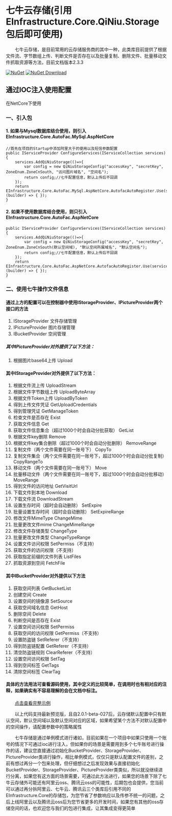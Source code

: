 # 七牛云存储(引用EInfrastructure.Core.QiNiu.Storage包后即可使用)

&emsp;&emsp;七牛云存储，是目前常用的云存储服务商的其中一种，此类库目前提供了根据文件流、字节数组上传、判断文件是否存在以及批量复制、删除文件、批量移动文件抓取资源等方法，目前文档版本2.3.3

[![NuGet](https://img.shields.io/nuget/v/EInfrastructure.Core.QiNiu.Storage.svg?style=flat-square)](https://www.nuget.org/packages/EInfrastructure.Core.QiNiu.Storage)
[![NuGet Download](https://img.shields.io/nuget/dt/EInfrastructure.Core.QiNiu.Storage.svg?style=flat-square)](https://www.nuget.org/packages/EInfrastructure.Core.QiNiu.Storage)


## 通过IOC注入使用配置

在NetCore下使用

### 一、引入包

#### 1. 如果与Mysql数据库结合使用，则引入EInfrastructure.Core.AutoFac.MySql.AspNetCore

    //首先在项目的Startup中添加阿里大于的使用以及短信参数配置
    public IServiceProvider ConfigureServices(IServiceCollection services)
    {
        services.AddQiNiuStorage(()=>{
            var config = new QiNiuStorageConfig("accessKey", "secretKey", ZoneEnum.ZoneCnSouth, "访问图片域名", "空间名");
            return config;//七牛配置信息，默认上传后不回调
        });
        return EInfrastructure.Core.AutoFac.MySql.AspNetCore.AutofacAutoRegister.Use(services, (builder) => { });
    }

#### 2. 如果不使用数据库结合使用，则只引入EInfrastructure.Core.AutoFac.AspNetCore
    
    public IServiceProvider ConfigureServices(IServiceCollection services)
    {
        services.AddQiNiuStorage(()=>{
            var config = new QiNiuStorageConfig("accessKey", "secretKey", ZoneEnum.ZoneCnSouth(默认空间域), "默认空间所属域名", "默认空间名");
            return config;//七牛配置信息，默认上传后不回调
        });
        return EInfrastructure.Core.AutoFac.AspNetCore.AutofacAutoRegister.Use(services, (builder) => { });
    }

### 二、使用七牛操作文件信息

#### 通过上方的配置可以在控制器中使用IStorageProvider、IPictureProvider两个接口的方法

1. IStorageProvider 文件存储管理
1. IPictureProvider 图片存储管理
1. IBucketProvider 空间管理

##### 其中IPictureProvider对外提供了以下方法：
        
1. 根据图片base64上传 Upload


#### 其中IStorageProvider对外提供了以下方法：

1. 根据文件流上传 UploadStream
1. 根据文件字节数组上传  UploadByteArray
1. 根据文件Token上传 UploadByToken
1. 得到上传文件凭证 GetUploadCredentials
1. 得到管理凭证 GetManageToken
1. 检查文件是否存在 Exist
1. 获取文件信息 Get
1. 获取文件信息集合（超过1000个时会自动分批获取） GetList
1. 根据文件key删除 Remove
1. 根据文件key集合删除（超过1000个时会自动分批删除） RemoveRange
1. 复制文件（两个文件需要在同一账号下） CopyTo
1. 复制文件集合（两个文件需要在同一账号下，超过1000个时会自动分批复制） CopyRangeTo
1. 移动文件（两个文件需要在同一账号下） Move
1. 批量移动文件（两个文件需要在同一账号下，超过1000个时会自动分批移动） MoveRange
1. 得到文件的访问地址 GetVisitUrl
1. 下载文件到本地 Download
1. 下载文件流 DownloadStream
1. 设置生存时间（超时会自动删除） SetExpire
2. 批量设置生存时间（超时会自动删除） SetExpireRange
1. 修改文件MimeType ChangeMime
1. 批量更改文件mime ChangeMimeRange
1. 修改文件存储类型 ChangeType
1. 批量更改文件类型 ChangeTypeRange
1. 设置文件访问权限 SetPermiss（不支持）
1. 获取文件的访问权限（不支持）
1. 获取指定前缀的文件列表 ListFiles
1. 抓取资源到空间  FetchFile

#### 其中IBucketProvider对外提供以下方法

1. 获取空间列表 GetBucketList
1. 创建空间 Create
1. 设置空间的镜像源 SetSource
1. 获取空间域名信息 GetHost
1. 删除空间 Delete
1. 判断空间是否存在 Exist
1. 设置空间访问权限 SetPermiss
1. 获取空间的访问权限 GetPermiss（不支持）
1. 设置防盗链 SetReferer（不支持）
1. 得到防盗链配置 GetReferer（不支持）
1. 清空防盗链规则 ClearReferer（不支持）
1. 设置空间访问权限 SetTag
1. 得到空间标签 GetTags
1. 清除空间标签 ClearTag

#### 具体的方法用法可查看源码使用，其中定义的比较简单，在调用时也有相对应的注释，如果确实有不容易理解的会在文档中标注。

  
&emsp;&emsp;<a href ="https://github.com/zhenlei520/System.Extension.Core.Demo/tree/master/Storage/System.Extension.Core.AspNetCore.QiNiuStorage" target="_blank">点击查看完整示例</a> 

&emsp;&emsp;以上代码支持最新预览版，且自2.0.1-beta-027后，云存储默认配置中只有默认空间，默认空间域以及默认空间对应的区域，如果希望某个方法不对默认配置中的空间操作，请配置参数中的策略属性

&emsp;&emsp;七牛存储是通过单例模式进行诸如，目前如果在一个项目中如果只使用一个账号的情况下可通过ioc进行注入，但如果你的场景是需要用到多个七牛账号进行操作的话，建议您直接通过初始化BucketProvider、StorageProvider、PictureProvider类进行操作，相比单例模式，仅仅只是默认配置文件的差别，之前有想过再分一个包来处理，但仔细想过之后发现效果与直接初始化BucketProvider、StorageProvider、PictureProvider类类似，所以就没继续进行分离，如果您有这方面的场景需要，可通过此方法进行，如果您的场景下除了七牛云存储外可能还有阿里云oss、腾讯云oss的可能性，后期包也会提供，您当前可以通过再分拆阿里云、七牛云、腾讯云三个类库后引用不同的EInfrastructure.Core的存储包，为您节省了参数响应以及传参不统一的问题，之后上线阿里云以及腾讯云oss后为您节省更多的开发时间，如果您有其他的oss存储空间的话，也欢迎您与我们的包进行集成，让其集成变得更简单